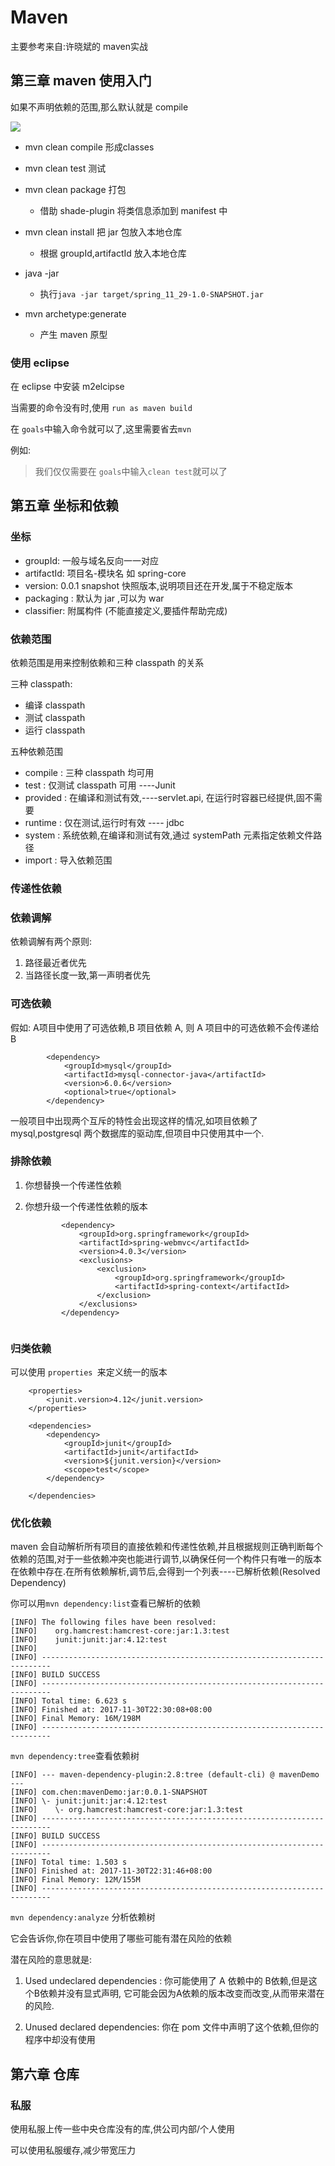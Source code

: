 # Maven

主要参考来自:许晓斌的 maven实战

## 第三章 maven 使用入门


 如果不声明依赖的范围,那么默认就是 compile

![](gif/add_junit.gif)

 
- mvn clean compile 形成classes
- mvn clean test 测试 
- mvn clean package 打包

	- 借助 shade-plugin 将类信息添加到 manifest 中

- mvn clean install 把 jar 包放入本地仓库

	- 根据 groupId,artifactId 放入本地仓库

- java -jar 
 
 	- 执行```java -jar target/spring_11_29-1.0-SNAPSHOT.jar```

- mvn archetype:generate 
	
	-  产生 maven 原型


### 使用 eclipse 

在 eclipse 中安装 m2elcipse

当需要的命令没有时,使用 ```run as maven build```

在 ```goals```中输入命令就可以了,这里需要省去```mvn```

例如:
	
> 我们仅仅需要在 ```goals```中输入```clean test```就可以了

## 第五章 坐标和依赖

### 坐标

- groupId: 一般与域名反向一一对应
- artifactId: 项目名-模块名  如 spring-core
- version: 0.0.1 snapshot 快照版本,说明项目还在开发,属于不稳定版本
- packaging : 默认为 jar ,可以为 war
- classifier: 附属构件 (不能直接定义,要插件帮助完成)


### 依赖范围

依赖范围是用来控制依赖和三种 classpath 的关系

三种 classpath:

- 编译 classpath
- 测试 classpath
- 运行 classpath

五种依赖范围

- compile : 三种 classpath 均可用
- test : 仅测试 classpath 可用 ----Junit
- provided : 在编译和测试有效,----servlet.api, 在运行时容器已经提供,固不需要 
- runtime : 仅在测试,运行时有效 ---- jdbc
- system : 系统依赖,在编译和测试有效,通过 systemPath 元素指定依赖文件路径
- import : 导入依赖范围

### 传递性依赖



### 依赖调解

依赖调解有两个原则:

1. 路径最近者优先
2. 当路径长度一致,第一声明者优先

### 可选依赖

 假如: A项目中使用了可选依赖,B 项目依赖 A, 则 A 项目中的可选依赖不会传递给 B
 
 
```
        <dependency>
            <groupId>mysql</groupId>
            <artifactId>mysql-connector-java</artifactId>
            <version>6.0.6</version>
            <optional>true</optional>
        </dependency>

```

 一般项目中出现两个互斥的特性会出现这样的情况,如项目依赖了 mysql,postgresql 两个数据库的驱动库,但项目中只使用其中一个.
 
### 排除依赖
 
1. 你想替换一个传递性依赖
2. 你想升级一个传递性依赖的版本
 
	```
	 		<dependency>
	            <groupId>org.springframework</groupId>
	            <artifactId>spring-webmvc</artifactId>
	            <version>4.0.3</version>
	            <exclusions>
	                <exclusion>
	                    <groupId>org.springframework</groupId>
	                    <artifactId>spring-context</artifactId>
	                </exclusion>
	            </exclusions>
	        </dependency>
	 
	```
 
### 归类依赖

可以使用 ```properties ```来定义统一的版本


```	
 	<properties>
        <junit.version>4.12</junit.version>
    </properties>
	
    <dependencies>
        <dependency>
            <groupId>junit</groupId>
            <artifactId>junit</artifactId>
            <version>${junit.version}</version>
            <scope>test</scope>
        </dependency>
	
    </dependencies>
```

### 优化依赖

maven 会自动解析所有项目的直接依赖和传递性依赖,并且根据规则正确判断每个依赖的范围,对于一些依赖冲突也能进行调节,以确保任何一个构件只有唯一的版本在依赖中存在.在所有依赖解析,调节后,会得到一个列表----已解析依赖(Resolved Dependency)

你可以用```mvn dependency:list```查看已解析的依赖

```
[INFO] The following files have been resolved:
[INFO]    org.hamcrest:hamcrest-core:jar:1.3:test
[INFO]    junit:junit:jar:4.12:test
[INFO] 
[INFO] ------------------------------------------------------------------------
[INFO] BUILD SUCCESS
[INFO] ------------------------------------------------------------------------
[INFO] Total time: 6.623 s
[INFO] Finished at: 2017-11-30T22:30:08+08:00
[INFO] Final Memory: 16M/198M
[INFO] ------------------------------------------------------------------------

```

```mvn dependency:tree```查看依赖树

```
[INFO] --- maven-dependency-plugin:2.8:tree (default-cli) @ mavenDemo ---
[INFO] com.chen:mavenDemo:jar:0.0.1-SNAPSHOT
[INFO] \- junit:junit:jar:4.12:test
[INFO]    \- org.hamcrest:hamcrest-core:jar:1.3:test
[INFO] ------------------------------------------------------------------------
[INFO] BUILD SUCCESS
[INFO] ------------------------------------------------------------------------
[INFO] Total time: 1.503 s
[INFO] Finished at: 2017-11-30T22:31:46+08:00
[INFO] Final Memory: 12M/155M
[INFO] ------------------------------------------------------------------------
```

```mvn dependency:analyze``` 分析依赖树

它会告诉你,你在项目中使用了哪些可能有潜在风险的依赖

潜在风险的意思就是:

1. Used undeclared dependencies :  你可能使用了 A 依赖中的 B依赖,但是这个B依赖并没有显式声明, 它可能会因为A依赖的版本改变而改变,从而带来潜在的风险.

2. Unused declared dependencies: 你在 pom 文件中声明了这个依赖,但你的程序中却没有使用


## 第六章 仓库



### 私服

使用私服上传一些中央仓库没有的库,供公司内部/个人使用

可以使用私服缓存,减少带宽压力











